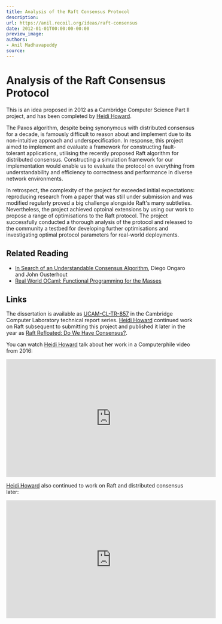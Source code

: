 ```yaml
---
title: Analysis of the Raft Consensus Protocol
description:
url: https://anil.recoil.org/ideas/raft-consensus
date: 2012-01-01T00:00:00-00:00
preview_image:
authors:
- Anil Madhavapeddy
source:
---
```


<h1>Analysis of the Raft Consensus Protocol</h1>
<p>This is an idea proposed in 2012 as a Cambridge Computer Science Part II project, and has been <span class="idea-completed">completed</span> by <a href="https://anil.recoil.org/news.xml" class="contact">Heidi Howard</a>.</p>
<p>The Paxos algorithm, despite being synonymous with distributed consensus for
a decade, is famously difficult to reason about and implement due to its
non-intuitive approach and underspecification. In response, this project
aimed to implement and evaluate a framework for constructing fault-tolerant
applications, utilising the recently proposed Raft algorithm for distributed
consensus. Constructing a simulation framework for our implementation would
enable us to evaluate the protocol on everything from understandability and
efficiency to correctness and performance in diverse network environments.</p>
<p>In retrospect, the complexity of the project far exceeded initial expectations:
reproducing research from a paper that was still under submission and was
modified regularly proved a big challenge alongside Raft's many subtleties.
Nevertheless, the project achieved optoinal extensions by using our work to
propose a range of optimisations to the Raft protocol. The project successfully
conducted a thorough analysis of the protocol and released to the community a
testbed for developing further optimisations and investigating optimal protocol
parameters for real-world deployments.</p>
<h2>Related Reading</h2>
<ul>
<li><a href="https://raft.github.io/raft.pdf">In Search of an Understandable Consensus Algorithm</a>, Diego Ongaro and John Ousterhout</li>
<li><a href="https://anil.recoil.org/papers/rwo">Real World OCaml: Functional Programming for the Masses</a></li>
</ul>
<h2>Links</h2>
<p>The dissertation is available as <a href="https://www.cl.cam.ac.uk/techreports/UCAM-CL-TR-857.html">UCAM-CL-TR-857</a> in the Cambridge Computer Laboratory technical report series.  <a href="https://anil.recoil.org/news.xml" class="contact">Heidi Howard</a> continued work on Raft subsequent to submitting this project and published it later in the year as <a href="https://anil.recoil.org/papers/2014-sigops-raft">Raft Refloated: Do We Have Consensus?</a>.</p>
<p>You can watch <a href="https://anil.recoil.org/news.xml" class="contact">Heidi Howard</a> talk about her work in a Computerphile video from 2016:</p>
<iframe width="560" height="315" src="https://www.youtube-nocookie.com/embed/jn3DBzr--Ok?si=D0rbJYdhqMX37pBw" title="YouTube video player" frameborder="0" allow="accelerometer; autoplay; clipboard-write; encrypted-media; gyroscope; picture-in-picture; web-share" referrerpolicy="strict-origin-when-cross-origin" allowfullscreen=""></iframe>
<p><a href="https://anil.recoil.org/news.xml" class="contact">Heidi Howard</a> also continued to work on Raft and distributed consensus later:</p>
<iframe width="560" height="315" src="https://www.youtube-nocookie.com/embed/Pqc6X3sj6q8?si=HuYcxC1crauL422C" title="YouTube video player" frameborder="0" allow="accelerometer; autoplay; clipboard-write; encrypted-media; gyroscope; picture-in-picture; web-share" referrerpolicy="strict-origin-when-cross-origin" allowfullscreen=""></iframe>

